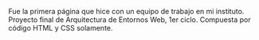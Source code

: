 Fue la primera página que hice con un equipo de trabajo en mi instituto.
Proyecto final de Arquitectura de Entornos Web, 1er ciclo.
Compuesta por código HTML y CSS solamente.
